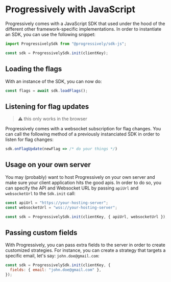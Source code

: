 # Progressively with JavaScript

Progressively comes with a JavaScript SDK that used under the hood of the different other framework-specific implementations. In order to instantiate an SDK, you can use the following snippet:

```javascript
import ProgressivelySdk from "@progressively/sdk-js";

const sdk = ProgressivelySdk.init(clientKey);
```

## Loading the flags

With an instance of the SDK, you can now do:

```javascript
const flags = await sdk.loadFlags();
```

## Listening for flag updates

> :warning: this only works in the browser

Progressively comes with a websocket subscription for flag changes. You can call the following method of a previously instanciated SDK in order to listen for flag changes:

```javascript
sdk.onFlagUpdate(newFlag => /* do your things */)
```

## Usage on your own server

You may (probably) want to host Progressively on your own server and make sure your client application hits the good apis. In order to do so, you can specify the API and Websocket URL by passing `apiUrl` and `websocketUrl` to the `Sdk.init` call:

```javascript
const apiUrl = "https://your-hosting-server";
const websocketUrl = "wss://your-hosting-server";

const sdk = ProgressivelySdk.init(clientKey, { apiUrl, websocketUrl });
```

## Passing custom fields

With Progressively, you can pass extra fields to the server in order to create customized strategies. For instance, you can create a strategy that targets a specific email, let's say: `john.doe@gmail.com`:

```jsx
const sdk = ProgressivelySdk.init(clientKey, {
  fields: { email: "john.doe@gmail.com" },
});
```
